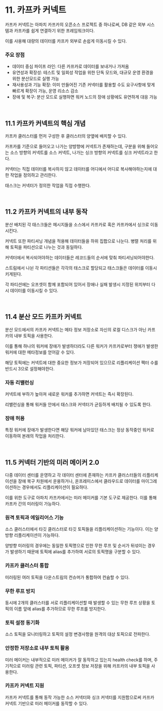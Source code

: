 # 11. 카프카 커넥트

카프카 커넥트는 아파치 카프카의 오픈소스 프로젝트 중 하나로써, DB 같은 외부 시스템과 카프카를 쉽게 연결하기 위한 프레임워크이다.

이를 사용해 대량의 데이터를 카프카 외부로 손쉽게 이동시킬 수 있다.

### 주요 장점

- 데이터 중심 파이프 라인: 다른 카프카로 데이터를 보내거나 가져옴
- 유연성과 확장성: 테스트 및 일회성 작업을 위한 단독 모드와, 대규모 운영 환경을 위한 분산모드로 실행 가능
- 재사용성과 기능 확장: 이미 만들어진 기존 커넥터를 활용할 수도 요구사항에 맞게 빠르게 확장이 가능, 운영 리소스 감소
- 장애 및 복구: 분산 모드로 실행하면 워커 노드의 장애 상황에도 유연하게 대응 가능

<br>

## 11.1 카프카 커넥트의 핵심 개념

카프카 클러스터를 먼저 구성한 후 클러스터의 양옆에 배치할 수 있다.

카프카를 기준으로 들어오고 나가는 양뱡향에 커넥트가 존재하는데, 구분을 위해 들어오는 소스 방향의 커넥트를 소스 커넥트, 나가는 싱크 방향의 커넥트를 싱크 커넥트라고 한다.

커넥터는 직접 데이터를 복사하지 않고 데이터를 어디에서 어디로 복사해야하는지에 대한 작업을 정의하고 관리한다.

태스크는 커넥터가 정의한 작업을 직접 수행한다.

<br>

## 11.2 카프카 커넥트의 내부 동작

분산 배치된 각 태스크들은 메시지들을 소스에서 카프카로 혹은 카프카에서 싱크로 이동시킨다.

커넥트 또한 파티셔닝 개념을 적용해 데이터들을 하위 집합으로 나눈다. 병렬 처리를 위해 토픽을 파티션으로 나누는 것과 동일하다.

커넥터에서 복사되어야하는 데이터들은 레코드들의 순서에 맞춰 파티셔닝되어야한다.

스트림에서 나뉜 각 파티션들은 각각의 태스크로 할당되고 태스크들은 데이터를 이동시키게된다.

각 파티션에는 오프셋이 함께 포함되어 있어서 장애나 실패 발생시 지정된 위치부터 다시 데이터를 이동시킬 수 있다.

<br>

## 11.4 분산 모드 카프카 커넥트

분산 모드에서의 카프카 커넥트는 메타 정보 저장소로 자신의 로컬 디스크가 아닌 카프카의 내부 토픽을 사용한다.

이를 통해 하나의 워커에 장애가 발생하더라도 다른 워커가 카프카로부터 쟁애가 발생한 워커에 대한 메타정보를 얻어갈 수 있다.

해당 토픽에는 커넥트에 대한 중요한 정보가 저장되어 있으므로 리플리케이션 팩터 수를 반드시 3으로 설정해야한다.

### 자동 리밸런싱

커넥트에 부하가 높아져 새로운 워커를 추가하면 커넥트는 즉시 확장된다.

리밸런싱을 통해 워커들 안에서 태스크와 커넥터가 균등하게 배치될 수 있도록 한다.

### 장애 허용

특정 워커에 장애가 발생한다면 해당 워커에 남아있던 태스크는 정상 동작중인 워커로 이동하여 본래의 작업을 처리한다.

<br>

## 11.5 커넥터 기반의 미러 메이커 2.0

다중 데이터 센터를 운영하고 각 데이터 센터에 존재하는 카프카 클러스터들의 리플리케이션을 장애 복구 차원에서 운용하거나, 온프레미스에서 클라우드로 데이터를 마이그레이션하는 경우에서도 리플리케이션이 필요하다.

이를 위한 도구로 아파치 카프카에서는 미러 메이커를 기본 도구로 제공한다. 이를 통해 카프카 간의 미러링이 가능하다.

### 원격 토픽과 에일리어스 기능

소스 클러스터에서 타깃 클러스터로 타깃 토픽들을 리플리케이션하는 기능이다. 이는 양방향 리플리케이션이 가능하다.

양방향 미러링의 경우에는 동일한 토픽명으로 인한 무한 루프 및 순서가 뒤섞이는 경우가 발생하기 때문에 토픽에 alias를 추가하여 서로의 토픽명을 구분할 수 있다.

### 카프카 클러스터 통합

미러링된 여러 토픽을 다운스트림의 컨슈머가 통합하여 컨슘할 수 있다.

### 무한 루프 방지

동시에 2개의 클러스터를 서로 리플리케이션할 때 발생할 수 있는 무한 루프 상황을 토픽의 이름 앞에 alias를 추가하므로 무한 루프를 방지한다.

### 토픽 설정 동기화

소스 토픽을 모니터링하고 토픽의 설정 변경사항을 원격의 대상 토픽으로 전파한다.

### 안정한 저장소로 내부 토픽 활용

미러 메이커는 내부적으로 미러 메이커가 잘 동작하고 있는지 health check를 하며, 주기적으로 미러링 관련 토픽, 파티션, 오프셋 정보 저장을 위해 카프카의 내부 토픽을 사용한다.

### 카프카 커넥트 지원

카프카 커넥트를 통해 동작 가능한 소스 커넥터와 싱크 커넥터를 지원함으로써 카프카 커넥트 기반으로 미러 메이커를 동작할 수 있다.

